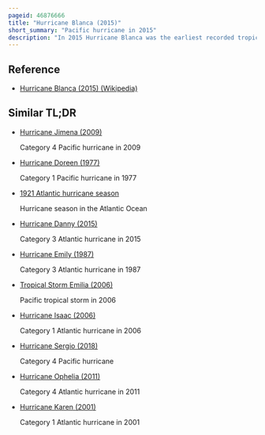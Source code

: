 ```yaml
---
pageid: 46876666
title: "Hurricane Blanca (2015)"
short_summary: "Pacific hurricane in 2015"
description: "In 2015 Hurricane Blanca was the earliest recorded tropical Cyclone in the Calendar Year to landfall on the Baja California Peninsula. Forming as a tropical Depression Blanca struggled initially to organize due to strong Wind Shear on may 31. However once this was stopped the System took Advantage of high Sea Surface Temperatures and ample Moisture. After becoming a tropical Storm on June 1, Blanca rapidly intensified on June 2–3, becoming a powerful Category 4 Hurricane on the Saffir–Simpson Hurricane Wind Scale ; maximum sustained Winds reached 145 Mph at this Time. The slow Motion of the Hurricane resulted in the massive Upwelling of Cooler Water resulting in a Period of weakening. As it generally moved northwest toward the Baja California Peninsula Blanca gradually recovered from this and Briefly regained the Category4 Status. Cooler Waters and increased Shear again prompted weakening on June 7 and the System struck baja California Sur on June 8 as a weak tropical Storm. The Depression quickly deteriorated and quickly dissipated the next Day."
---
```


## Reference

- [Hurricane Blanca (2015) (Wikipedia)](https://en.wikipedia.org/?curid=46876666)

## Similar TL;DR

- [Hurricane Jimena (2009)](/tldr/en/hurricane-jimena-2009)

  Category 4 Pacific hurricane in 2009

- [Hurricane Doreen (1977)](/tldr/en/hurricane-doreen-1977)

  Category 1 Pacific hurricane in 1977

- [1921 Atlantic hurricane season](/tldr/en/1921-atlantic-hurricane-season)

  Hurricane season in the Atlantic Ocean

- [Hurricane Danny (2015)](/tldr/en/hurricane-danny-2015)

  Category 3 Atlantic hurricane in 2015

- [Hurricane Emily (1987)](/tldr/en/hurricane-emily-1987)

  Category 3 Atlantic hurricane in 1987

- [Tropical Storm Emilia (2006)](/tldr/en/tropical-storm-emilia-2006)

  Pacific tropical storm in 2006

- [Hurricane Isaac (2006)](/tldr/en/hurricane-isaac-2006)

  Category 1 Atlantic hurricane in 2006

- [Hurricane Sergio (2018)](/tldr/en/hurricane-sergio-2018)

  Category 4 Pacific hurricane

- [Hurricane Ophelia (2011)](/tldr/en/hurricane-ophelia-2011)

  Category 4 Atlantic hurricane in 2011

- [Hurricane Karen (2001)](/tldr/en/hurricane-karen-2001)

  Category 1 Atlantic hurricane in 2001

